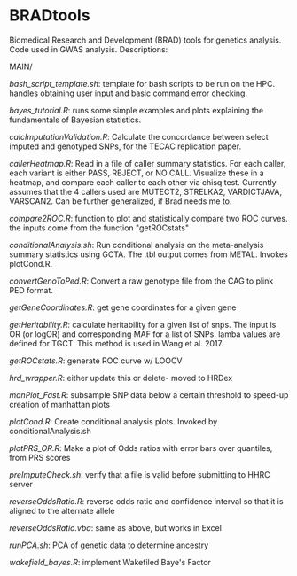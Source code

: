 # BRADtools
Biomedical Research and Development (BRAD) tools for genetics analysis. Code used in GWAS analysis. Descriptions:

MAIN/

*bash_script_template.sh*: template for bash scripts to be run on the HPC. handles obtaining user input and basic command error checking.

*bayes_tutorial.R*: runs some simple examples and plots explaining the fundamentals of Bayesian statistics.

*calcImputationValidation.R*: Calculate the concordance between select imputed and genotyped SNPs, for the TECAC replication paper.

*callerHeatmap.R*: Read in a file of caller summary statistics. For each caller, each variant is either PASS, REJECT, or NO CALL. Visualize these in a heatmap, and compare each caller to each other via chisq test. Currently assumes that the 4 callers used are MUTECT2, STRELKA2, VARDICTJAVA, VARSCAN2. Can be further generalized, if Brad needs me to.

*compare2ROC.R*: function to plot and statistically compare two ROC curves. the inputs come from the function "getROCstats"

*conditionalAnalysis.sh*: Run conditional analysis on the meta-analysis summary statistics using GCTA. The .tbl output comes from METAL. Invokes plotCond.R.

*convertGenoToPed.R*: Convert a raw genotype file from the CAG to plink PED format.

*getGeneCoordinates.R*: get gene coordinates for a given gene

*getHeritability.R*: calculate heritability for a given list of snps. The input is OR (or logOR) and corresponding MAF for a list of SNPs. lamba values are defined for TGCT. This method is used in Wang et al. 2017.

*getROCstats.R*: generate ROC curve w/ LOOCV

*hrd_wrapper.R*: either update this or delete- moved to HRDex

*manPlot_Fast.R*: subsample SNP data below a certain threshold to speed-up creation of manhattan plots

*plotCond.R*: Create conditional analysis plots. Invoked by conditionalAnalysis.sh

*plotPRS_OR.R*: Make a plot of Odds ratios with error bars over quantiles, from PRS scores

*preImputeCheck.sh*: verify that a file is valid before submitting to HHRC server

*reverseOddsRatio.R*: reverse odds ratio and confidence interval so that it is aligned to the alternate allele

*reverseOddsRatio.vba*: same as above, but works in Excel

*runPCA.sh*: PCA of genetic data to determine ancestry

*wakefield_bayes.R*: implement Wakefiled Baye's Factor

